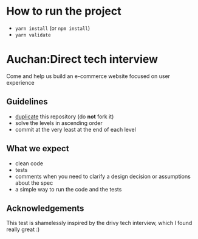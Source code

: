 # How to run the project

* `yarn install` (or `npm install`)
* `yarn validate`

# Auchan:Direct tech interview

Come and help us build an e-commerce website focused on user experience

## Guidelines

* [duplicate](https://help.github.com/articles/duplicating-a-repository/) this
  repository (do **not** fork it)
* solve the levels in ascending order
* commit at the very least at the end of each level

## What we expect

* clean code
* tests
* comments when you need to clarify a design decision or assumptions about the
  spec
* a simple way to run the code and the tests

## Acknowledgements

This test is shamelessly inspired by the drivy tech interview, which I found
really great :)
